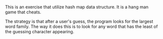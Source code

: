 This is an exercise that utilize hash map data structure. It is a hang man game that cheats.

The strategy is that after a user's guess, the program looks for the largest word family. The way it does this is to look for any word that has the least of the guessing character appearing. 